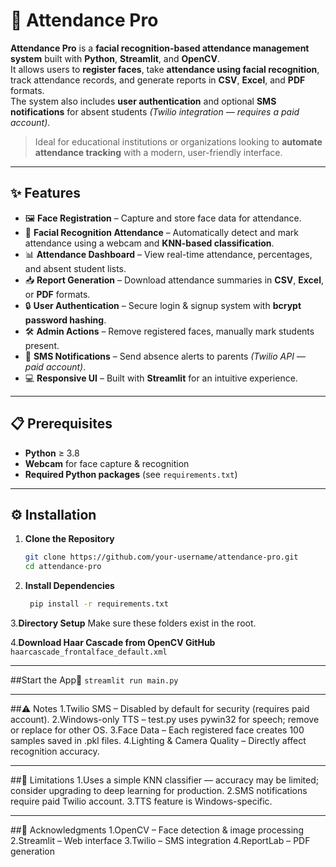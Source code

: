 # 📸 Attendance Pro

**Attendance Pro** is a **facial recognition-based attendance management system** built with **Python**, **Streamlit**, and **OpenCV**.  
It allows users to **register faces**, take **attendance using facial recognition**, track attendance records, and generate reports in **CSV**, **Excel**, and **PDF** formats.  
The system also includes **user authentication** and optional **SMS notifications** for absent students *(Twilio integration — requires a paid account)*.  

> Ideal for educational institutions or organizations looking to **automate attendance tracking** with a modern, user-friendly interface.

---

## ✨ Features

- 🖼 **Face Registration** – Capture and store face data for attendance.
- 🎯 **Facial Recognition Attendance** – Automatically detect and mark attendance using a webcam and **KNN-based classification**.
- 📊 **Attendance Dashboard** – View real-time attendance, percentages, and absent student lists.
- 📥 **Report Generation** – Download attendance summaries in **CSV**, **Excel**, or **PDF** formats.
- 🔒 **User Authentication** – Secure login & signup system with **bcrypt password hashing**.
- 🛠 **Admin Actions** – Remove registered faces, manually mark students present.
- 📲 **SMS Notifications** – Send absence alerts to parents *(Twilio API — paid account)*.
- 💻 **Responsive UI** – Built with **Streamlit** for an intuitive experience.

---

## 📋 Prerequisites

- **Python** ≥ 3.8
- **Webcam** for face capture & recognition
- **Required Python packages** (see `requirements.txt`)

---

## ⚙️ Installation
1. **Clone the Repository**
   ```bash
   git clone https://github.com/your-username/attendance-pro.git
   cd attendance-pro
2. **Install Dependencies**
   ```bash
    pip install -r requirements.txt

3.**Directory Setup**
      Make sure these folders exist in the root.
      
4.**Download Haar Cascade from OpenCV GitHub**
    ```haarcascade_frontalface_default.xml```


---

##Start the App🚀
```streamlit run main.py```

---

##⚠️ Notes
1.Twilio SMS – Disabled by default for security (requires paid account).
2.Windows-only TTS – test.py uses pywin32 for speech; remove or replace for other OS.
3.Face Data – Each registered face creates 100 samples saved in .pkl files.
4.Lighting & Camera Quality – Directly affect recognition accuracy.

---

##🚫 Limitations
1.Uses a simple KNN classifier — accuracy may be limited; consider upgrading to deep learning for production.
2.SMS notifications require paid Twilio account.
3.TTS feature is Windows-specific.

---

##🙏 Acknowledgments
1.OpenCV – Face detection & image processing
2.Streamlit – Web interface
3.Twilio – SMS integration
4.ReportLab – PDF generation
